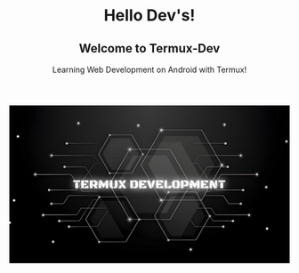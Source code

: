 <header>
  <h1>Hello Dev's!</h1>
<h2>Welcome to Termux-Dev</h2>
<p>Learning Web Development on Android with Termux!</p>
</header>
<div>
  <img src="https://github.com/TermuxDev/TermuxDev/blob/main/banner.jpg" />
</div>
